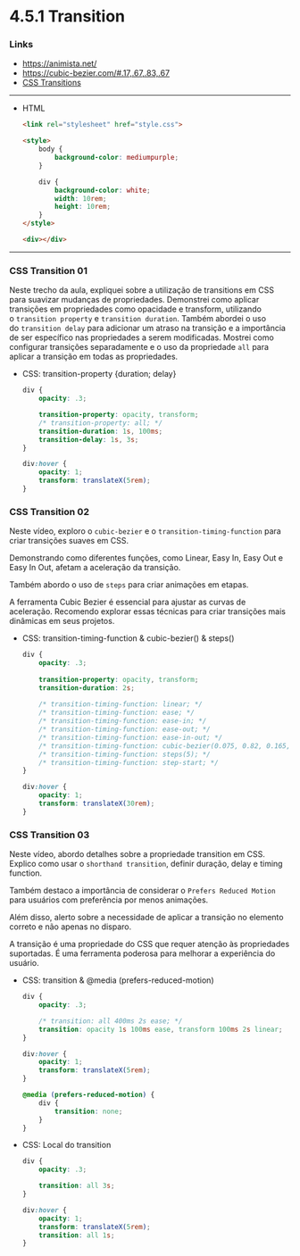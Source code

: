 # 4.5.1 Transition

### Links

- https://animista.net/
- https://cubic-bezier.com/#.17,.67,.83,.67
- [CSS Transitions](https://www.w3schools.com/css/css3_transitions.asp)

---

- HTML
    
    ```html
    <link rel="stylesheet" href="style.css">
    
    <style>
        body {
            background-color: mediumpurple;
        }
    
        div {
            background-color: white;
            width: 10rem;
            height: 10rem;
        }
    </style>
    
    <div></div>
    ```
    

---

### **CSS Transition 01**

Neste trecho da aula, expliquei sobre a utilização de transitions em CSS para suavizar mudanças de propriedades. Demonstrei como aplicar transições em propriedades como opacidade e transform, utilizando o `transition property` e `transition duration`. Também abordei o uso do `transition delay` para adicionar um atraso na transição e a importância de ser específico nas propriedades a serem modificadas. Mostrei como configurar transições separadamente e o uso da propriedade `all` para aplicar a transição em todas as propriedades.

- CSS: transition-property {duration; delay}
    
    ```css
    div {
        opacity: .3;
    
        transition-property: opacity, transform;
        /* transition-property: all; */
        transition-duration: 1s, 100ms;
        transition-delay: 1s, 3s;
    }
    
    div:hover {
        opacity: 1;
        transform: translateX(5rem);
    }
    ```
    

### **CSS Transition 02**

Neste vídeo, exploro o `cubic-bezier` e o `transition-timing-function` para criar transições suaves em CSS.

Demonstrando como diferentes funções, como Linear, Easy In, Easy Out e Easy In Out, afetam a aceleração da transição.

Também abordo o uso de `steps` para criar animações em etapas.

A ferramenta Cubic Bezier é essencial para ajustar as curvas de aceleração. Recomendo explorar essas técnicas para criar transições mais dinâmicas em seus projetos.

- CSS: transition-timing-function & cubic-bezier() & steps()
    
    ```css
    div {
        opacity: .3;
        
        transition-property: opacity, transform;
        transition-duration: 2s;
        
        /* transition-timing-function: linear; */
        /* transition-timing-function: ease; */
        /* transition-timing-function: ease-in; */
        /* transition-timing-function: ease-out; */
        /* transition-timing-function: ease-in-out; */
        /* transition-timing-function: cubic-bezier(0.075, 0.82, 0.165, 1); */
        /* transition-timing-function: steps(5); */
        /* transition-timing-function: step-start; */
    }
    
    div:hover {
        opacity: 1;
        transform: translateX(30rem);
    }
    ```
    

### **CSS Transition 03**

Neste vídeo, abordo detalhes sobre a propriedade transition em CSS. Explico como usar o `shorthand transition`, definir duração, delay e timing function.

Também destaco a importância de considerar o `Prefers Reduced Motion` para usuários com preferência por menos animações.

Além disso, alerto sobre a necessidade de aplicar a transição no elemento correto e não apenas no disparo.

A transição é uma propriedade do CSS que requer atenção às propriedades suportadas. É uma ferramenta poderosa para melhorar a experiência do usuário.

- CSS: transition & @media (prefers-reduced-motion)
    
    ```css
    div {
        opacity: .3;
    
        /* transition: all 400ms 2s ease; */
        transition: opacity 1s 100ms ease, transform 100ms 2s linear;
    }
    
    div:hover {
        opacity: 1;
        transform: translateX(5rem);
    }
    
    @media (prefers-reduced-motion) {
        div {
            transition: none;
        }
    }
    ```
    
- CSS: Local do transition
    
    ```css
    div {
        opacity: .3;
    
        transition: all 3s;
    }
    
    div:hover {
        opacity: 1;
        transform: translateX(5rem);
        transition: all 1s;
    }
    ```